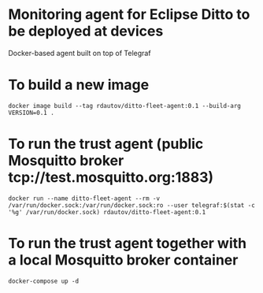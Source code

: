 # Monitoring agent for Eclipse Ditto to be deployed at devices

Docker-based agent built on top of Telegraf

# To build a new image

`docker image build --tag rdautov/ditto-fleet-agent:0.1 --build-arg VERSION=0.1 .`

# To run the trust agent (public Mosquitto broker tcp://test.mosquitto.org:1883)

`docker run --name ditto-fleet-agent --rm -v /var/run/docker.sock:/var/run/docker.sock:ro --user telegraf:$(stat -c '%g' /var/run/docker.sock) rdautov/ditto-fleet-agent:0.1`

# To run the trust agent together with a local Mosquitto broker container

`docker-compose up -d`
